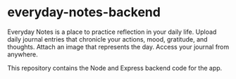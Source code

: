 # everyday-notes-backend

Everyday Notes is a place to practice reflection in your daily life. Upload daily journal entries that chronicle your actions, mood, gratitude, and thoughts. Attach an image that represents the day. Access your journal from anywhere.

This repository contains the Node and Express backend code for the app.

